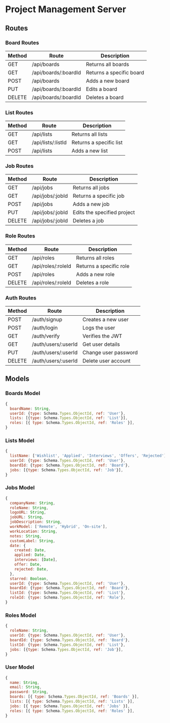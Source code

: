 # Project Management Server

## Routes

### Board Routes

| Method | Route                | Description              |
| ------ | -------------------- | ------------------------ |
| GET    | /api/boards          | Returns all boards       |
| GET    | /api/boards/:boardId | Returns a specific board |
| POST   | /api/boards          | Adds a new board         |
| PUT    | /api/boards/:boardId | Edits a board            |
| DELETE | /api/boards/:boardId | Deletes a board          |

### List Routes

| Method | Route              | Description             |
| ------ | ------------------ | ----------------------- |
| GET    | /api/lists         | Returns all lists       |
| GET    | /api/lists/:listId | Returns a specific list |
| POST   | /api/lists         | Adds a new list         |

### Job Routes

| Method | Route            | Description                 |
| ------ | ---------------- | --------------------------- |
| GET    | /api/jobs        | Returns all jobs            |
| GET    | /api/jobs/:jobId | Returns a specific job      |
| POST   | /api/jobs        | Adds a new job              |
| PUT    | /api/jobs/:jobId | Edits the specified project |
| DELETE | /api/jobs/:jobId | Deletes a job               |

### Role Routes

| Method | Route              | Description             |
| ------ | ------------------ | ----------------------- |
| GET    | /api/roles         | Returns all roles       |
| GET    | /api/roles/:roleId | Returns a specific role |
| POST   | /api/roles         | Adds a new role         |
| DELETE | /api/roles/:roleId | Deletes a role          |

### Auth Routes

| Method | Route               | Description          |
| ------ | ------------------- | -------------------- |
| POST   | /auth/signup        | Creates a new user   |
| POST   | /auth/login         | Logs the user        |
| GET    | /auth/verify        | Verifies the JWT     |
| GET    | /auth/users/:userId | Get user details     |
| PUT    | /auth/users/:userId | Change user password |
| DELETE | /auth/users/:userId | Delete user account  |

## Models

### Boards Model

```js
{
  boardName: String,
  userId: {type: Schema.Types.ObjectId, ref: 'User'},
  lists: [{type: Schema.Types.ObjectId, ref: 'List'}],
  roles: [{ type: Schema.Types.ObjectId, ref: 'Roles' }],
}
```

### Lists Model

```js
{
  listName: ['Wishlist', 'Applied', 'Interviews', 'Offers', 'Rejected'],
  userId: {type: Schema.Types.ObjectId, ref: 'User'},
  boardId: {type: Schema.Types.ObjectId, ref: 'Board'},
  jobs: [{type: Schema.Types.ObjectId, ref: 'Job'}],
}
```

### Jobs Model

```js
{
  companyName: String,
  roleName: String,
  logoURL: String,
  jobURL: String,
  jobDescription: String,
  workModel: ['Remote', 'Hybrid', 'On-site'],
  workLocation: String,
  notes: String,
  customLabel: String,
  date: {
    created: Date,
    applied: Date,
    interviews: [Date],
    offer: Date,
    rejected: Date,
  },
  starred: Boolean,
  userId: {type: Schema.Types.ObjectId, ref: 'User'},
  boardId: {type: Schema.Types.ObjectId, ref: 'Board'},
  listId: {type: Schema.Types.ObjectId, ref: 'List'},
  roleId: {type: Schema.Types.ObjectId, ref: 'Role'},
}
```

### Roles Model

```js
{
  roleName: String,
  userId: {type: Schema.Types.ObjectId, ref: 'User'},
  boardId: {type: Schema.Types.ObjectId, ref: 'Board'},
  listId: {type: Schema.Types.ObjectId, ref: 'List'},
  jobs: [{type: Schema.Types.ObjectId, ref: 'Job'}],
}
```

### User Model

```js
{
  name: String,
  email: String,
  password: String,
  boards: [{ type: Schema.Types.ObjectId, ref: 'Boards' }],
  lists: [{ type: Schema.Types.ObjectId, ref: 'Lists' }],
  jobs: [{ type: Schema.Types.ObjectId, ref: 'Jobs' }],
  roles: [{ type: Schema.Types.ObjectId, ref: 'Roles' }],
}
```

